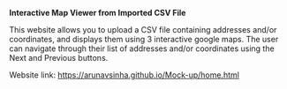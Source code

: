 <b>Interactive Map Viewer from Imported CSV File</b>

This website allows you to upload a CSV file containing addresses and/or coordinates, and displays them using 3 interactive google maps.
The user can navigate through their list of addresses and/or coordinates using the Next and Previous buttons.

Website link: https://arunavsinha.github.io/Mock-up/home.html

